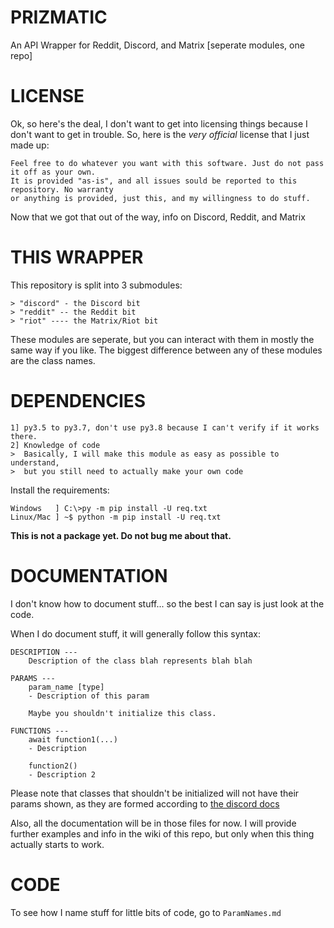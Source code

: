# PRIZMATIC
An API Wrapper for Reddit, Discord, and Matrix [seperate modules, one repo]

# LICENSE
Ok, so here's the deal, I don't want to get into licensing things because I don't want to
get in trouble. So, here is the *very official* license that I just made up:
```
Feel free to do whatever you want with this software. Just do not pass it off as your own.
It is provided "as-is", and all issues sould be reported to this repository. No warranty
or anything is provided, just this, and my willingness to do stuff.
```
Now that we got that out of the way, info on Discord, Reddit, and Matrix

# THIS WRAPPER
This repository is split into 3 submodules:
```
> "discord" - the Discord bit
> "reddit" -- the Reddit bit
> "riot" ---- the Matrix/Riot bit
```
These modules are seperate, but you can interact with them in mostly
the same way if you like. The biggest difference between any of these
modules are the class names.

# DEPENDENCIES
```
1] py3.5 to py3.7, don't use py3.8 because I can't verify if it works there.
2] Knowledge of code
>  Basically, I will make this module as easy as possible to understand,
>  but you still need to actually make your own code
```
Install the requirements:
```
Windows   ] C:\>py -m pip install -U req.txt
Linux/Mac ] ~$ python -m pip install -U req.txt
```
**This is not a package yet. Do not bug me about that.**

# DOCUMENTATION
I don't know how to document stuff... so the best I can say is just look at the code.

When I do document stuff, it will generally follow this syntax:
```
DESCRIPTION ---
    Description of the class blah represents blah blah

PARAMS ---
    param_name [type]
    - Description of this param
    
    Maybe you shouldn't initialize this class.

FUNCTIONS ---
    await function1(...)
    - Description
    
    function2()
    - Description 2 
```
Please note that classes that shouldn't be initialized will not have their
params shown, as they are formed according to [the discord docs](https://discordapp.com/developers/docs)

Also, all the documentation will be in those files for now. I will provide
further examples and info in the wiki of this repo, but only when this thing
actually starts to work.

# CODE
To see how I name stuff for little bits of code, go to `ParamNames.md`
